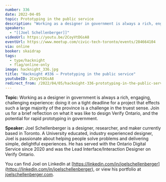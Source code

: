 ```yaml
---
number: 336
date: 2022-04-05
topic: Prototyping in the public service
description: "Working as a designer in government is always a rich, engaging, challenging experience: doing it on a tight deadline for a project that effects such a large majority of the province is a challenge in the truest sense. Join us for a brief reflection on what it was like to design Verify Ontario, and the potential for rapid prototyping in government."
speakers:
  - "[[Joel Schellenberger]]"
videoUrl: https://youtu.be/2CoyVtDGsA8
eventUrl: https://www.meetup.com/civic-tech-toronto/events/284664104
via: online
booker: skaidrap
tags:
  - type/hacknight
  - flag/online-only
image: hacknight_336.jpg
title: "Hacknight #336 – Prototyping in the public service"
youtubeID: 2CoyVtDGsA8
redirect_from: /2022/04/05/hacknight-336-prototyping-in-the-public-service-with-joel-schellenberger/
---
```


**Topic:**
Working as a designer in government is always a rich, engaging, challenging experience: doing it on a tight deadline for a project that effects such a large majority of the province is a challenge in the truest sense. Join us for a brief reflection on what it was like to design Verify Ontario, and the potential for rapid prototyping in government.

**Speaker:**
Joel Schellenberger is a designer, researcher, and maker currently based in Toronto. A University educated, industry experienced designer, Joel is passionate about helping people solve problems and delivering simple, delightful experiences. He has served with the Ontario Digital Service since 2020 and was the Lead Interface/Interaction Designer on Verify Ontario.

You can find Joel on LinkedIn at [https://linkedin.com/in/joelschellenberger](https://linkedin.com/in/joelschellenberger), or view his portfolio at [joelschellenberger.com](http://joelschellenberger.com/).
